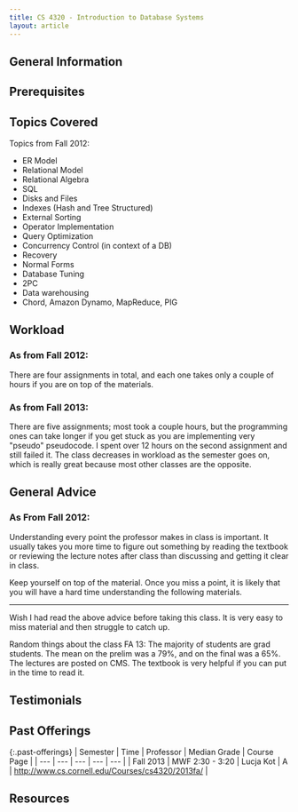 ```yaml
---
title: CS 4320 - Introduction to Database Systems
layout: article
---
```


## General Information

## Prerequisites

## Topics Covered

Topics from Fall 2012:

 - ER Model
 - Relational Model
 - Relational Algebra
 - SQL
 - Disks and Files
 - Indexes (Hash and Tree Structured)
 - External Sorting
 - Operator Implementation
 - Query Optimization
 - Concurrency Control (in context of a DB)
 - Recovery
 - Normal Forms
 - Database Tuning
 - 2PC
 - Data warehousing
 - Chord, Amazon Dynamo, MapReduce, PIG

## Workload

### As from Fall 2012:

There are four assignments in total, and each one takes only a couple of hours if you are on top of the materials.

### As from Fall 2013:

There are five assignments; most took a couple hours, but the programming ones can take longer if you get stuck as you are implementing very "pseudo" pseudocode. I spent over 12 hours on the second assignment and still failed it. The class decreases in workload as the semester goes on, which is really great because most other classes are the opposite.

## General Advice

### As From Fall 2012:

Understanding every point the professor makes in class is important. It usually takes you more time to figure out something by reading the textbook or reviewing the lecture notes after class than discussing and getting it clear in class.

Keep yourself on top of the material. Once you miss a point, it is likely that you will have a hard time understanding the following materials.

_____

Wish I had read the above advice before taking this class. It is very easy to miss material and then struggle to catch up.

Random things about the class FA 13: The majority of students are grad students. The mean on the prelim was a 79%, and on the final was a 65%. The lectures are posted on CMS. The textbook is very helpful if you can put in the time to read it.

## Testimonials

## Past Offerings

{:.past-offerings}
| Semester | Time | Professor | Median Grade | Course Page |
| --- | --- | --- | --- | --- |
| Fall 2013 | MWF 2:30 - 3:20 | Lucja Kot | A | <http://www.cs.cornell.edu/Courses/cs4320/2013fa/> |

## Resources
